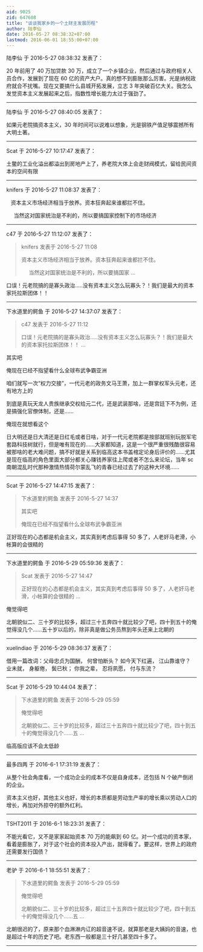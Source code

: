 ```yaml
---
aid: 9025
zid: 647608
title: "谈谈我家乡的一个土财主发展历程"
author: 陆李仙
date: 2016-05-27 08:38:32+07:00
lastmod: 2016-06-01 18:55:00+07:00
---
```


陆李仙 于 2016-5-27 08:38:32 发表了：

20 年前用了 40 万加贷款 30 万，成立了一个乡镇企业，然后通过与政府相关人员合作，发展到了现在 60 亿的资产大户。真的想不到膨胀那么厉害。光是纳税政府就合不扰嘴。现在又要搞什么县城开拓发展，立志 3 年突破百亿大关。我怎么发觉资本主义发展起来之后，指数性增长能力太过于强劲了。

---

陆李仙 于 2016-5-27 08:40:05 发表了：

如果元老院搞资本主义，30 年时间可以说难以想象，光是钢铁产值足够震撼所有大明土著。

---

Scat 于 2016-5-27 10:17:47 发表了：

土鳖的工业化溢出都溢出到房地产上了，养老院大体上会走财阀模式，留给民间资本的空间有限

---

knifers 于 2016-5-27 11:08:37 发表了：

&nbsp; &nbsp;资本主义市场经济相当于放养。资本狂奔起来谁都拦不住。

&nbsp; &nbsp;&nbsp;&nbsp;当然这对国家统治是不利的，所以要搞国家控制下的市场经济

---

c47 于 2016-5-27 11:12:07 发表了：

> knifers 发表于 2016-5-27 11:08
>
> 资本主义市场经济相当于放养。资本狂奔起来谁都拦不住。
>
> &nbsp; &nbsp;&nbsp;&nbsp;当然这对国家统治是不利的，所以要搞国家 ...

口误！元老院搞的是寡头政治.....没有资本主义怎么玩寡头？！我们是最大的资本家托拉斯团体！！

---

下水道里的鳄鱼 于 2016-5-27 14:37:07 发表了：

> c47 发表于 2016-5-27 11:12
>
> 口误！元老院搞的是寡头政治.....没有资本主义怎么玩寡头？！我们是最大的资本家托拉斯团体！！ ...

其实吧

俺现在已经不指望看什么全球布武争霸亚洲

咱们就写一次“权力交接”，一代元老的政务文马王萧，加上一群掌权军头元老，还有地方上的

到底是真玩天龙人贵族继承交权给元二代，还是武装那啥，还是宫廷下不为例，还是搞强化官僚体制，还是……

俺现在就想看这个

日大明还是日大清还是日红毛或者日啥，对于一代元老院都是按部就班别玩脱军宅套路科技树就行，但是唯有现在的……大家都知道，这是一个很严重很残酷很容易被那啥的老大难问题，搞不好就是关系到临高这本书盖棺定论身后评价的……尤其是现在临高的角色里面大部分都关心赚钱养家往上爬或者不怎么来论坛，当年 sc 南朝混乱时代那种激情热情荷尔蒙乱飞的青春已经过去了的这种大环境……

---

Scat 于 2016-5-27 14:47:15 发表了：

> 下水道里的鳄鱼 发表于 2016-5-27 14:37
>
> 其实吧
>
> 俺现在已经不指望看什么全球布武争霸亚洲

正好现在的心态都是机会主义，其实真到考虑后事得 50 多了，人老奸马老滑，小帐算的会很精的

---

下水道里的鳄鱼 于 2016-5-29 05:59:36 发表了：

> Scat 发表于 2016-5-27 14:47
>
> 正好现在的心态都是机会主义，其实真到考虑后事得 50 多了，人老奸马老滑，小帐算的会很精的 ...

俺觉得吧

北朝貌似二、三十岁的比较多，超过三十五奔四十就比较少了吧，四十到五十的俺觉得没几个……五十岁以后的，除非真是做公务员熬到年头还来上北朝的

---

xuelindiao 于 2016-5-29 08:36:37 发表了：

借用一篇改词：父母忠贞为国酬， 何曾怕断头？ 如今天下红遍， 江山靠谁守？ 业未就， 身躯倦， 鬓已秋； 你我之辈， 忍将夙愿， 付与东流？

---

Scat 于 2016-5-29 10:44:04 发表了：

> 下水道里的鳄鱼 发表于 2016-5-29 05:59
>
> 俺觉得吧
>
> 北朝貌似二、三十岁的比较多，超过三十五奔四十就比较少了吧，四十到五十的俺觉得没几个……五 ...

临高版应该不会太低龄

---

最多四两 于 2016-6-1 17:31:19 发表了：

从整个社会角度看，一个成功企业的成本不仅是自身成本，还包括 N 个破产倒闭的企业。

资本主义也好，其他主义也好，增长的本质都是劳动生产率的增长乘以劳动人口的增长，再加对外掠夺的额外红利。

---

TSHT2011 于 2016-6-1 18:23:31 发表了：

不能光看它，又不是家家起始资本 70 万的能飙到 60 亿。对一个成功的资本家，看着是膨胀了，对于这个社会的资本投入产出，就得看了。要这样，世界上的政府还需要发行国债？

---

老驴 于 2016-6-1 18:55:51 发表了：

> 下水道里的鳄鱼 发表于 2016-5-29 05:59
>
> 俺觉得吧
>
> 北朝貌似二、三十岁的比较多，超过三十五奔四十就比较少了吧，四十到五十的俺觉得没几个……五 ...

北朝很迟的了，原来那个血淋淋内讧的超音速不说，就算那老是大姨妈的音速，也是超过十年的历史了吧。老东西一般都是三十好几甚至四十多了。

---
